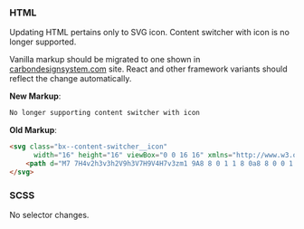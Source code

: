 ### HTML

Updating HTML pertains only to SVG icon. Content switcher with icon is no longer supported.

Vanilla markup should be migrated to one shown in [carbondesignsystem.com](https://next.carbondesignsystem.com/components/content-switcher/code) site. React and other framework variants should reflect the change automatically.

**New Markup**:

```html
No longer supporting content switcher with icon
```



**Old Markup**:

```html
<svg class="bx--content-switcher__icon"
      width="16" height="16" viewBox="0 0 16 16" xmlns="http://www.w3.org/2000/svg">
	<path d="M7 7H4v2h3v3h2V9h3V7H9V4H7v3zm1 9A8 8 0 1 1 8 0a8 8 0 0 1 0 16z" fill-rule="evenodd" />
</svg>
```



### SCSS

No selector changes.